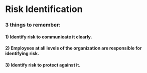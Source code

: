 # Risk Identification

### 3 things to remember:

#### 1) Identify risk to communicate it clearly. 

#### 2) Employees at all levels of the organization are responsible for identifying risk.

#### 3) Identify risk to protect against it. 

